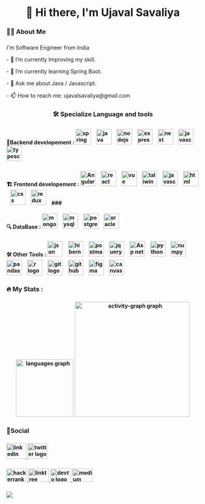 <h1 align="center">👋 Hi there, I'm Ujaval Savaliya </h1>

###

<h3 align="left">🧑‍💻 About Me</h3>

###

<p>I'm Software Engineer from India</p>

<p>- 🔭 I’m currently Improving my skill.</p>
<p>- 🌱 I’m currently learning Spring Boot.</p>
<p>- 💬 Ask me about Java / Javascript.</p>
<p>- 📫 How to reach me: ujavalsavaliya@gmail.com</p>

###

<h3 align="center">🛠 Specialize Language and tools</h3>

###

<div align="left">
  <h4 align = "left"> 🔗Backend developement : 
  <img src="https://img.shields.io/badge/Spring%20Boot-6DB33F?logo=springboot&logoColor=fff" height="40" alt="spring boot logo"  />
  <img width="7" />
  <img src="https://img.shields.io/badge/Java-%23ED8B00.svg?logo=openjdk&logoColor=white" height="40" alt="java logo"  />
  <img width="7" />
  <img src="https://img.shields.io/badge/Node.js-339933?logo=nodedotjs&logoColor=white&style=for-the-badge" height="40" alt="nodejs logo"  />
  <img width="7" />
  <img src="https://img.shields.io/badge/Express-000000?logo=express&logoColor=white&style=for-the-badge" height="40" alt="express logo"  />
  <img width="7" />
  <img src="https://img.shields.io/badge/Next.js-black?logo=next.js&logoColor=white" height="40" alt="next logo"  />
  <img width="7" />
  <img src="https://img.shields.io/badge/JavaScript-F7DF1E?logo=javascript&logoColor=000" height="40" alt="javascript logo"  />
  <img width="7" />
  <img src="https://img.shields.io/badge/TypeScript-3178C6?logo=typescript&logoColor=white&style=for-the-badge" height="40" alt="typescript logo"  />
  <img width="7" />
 

###

<div align="left">
  <h4 align = "left"> 🏗️ Frontend developement : 
  <img src="https://img.shields.io/badge/Angular-%23DD0031.svg?logo=angular&logoColor=white" height="40" alt="Angular logo"  />
  <img width="7" />
  <img src="https://img.shields.io/badge/React-%2320232a.svg?logo=react&logoColor=%2361DAFB" height="40" alt="react logo"  />
  <img width="7" />
  <img src="https://img.shields.io/badge/Vue.js-4FC08D?logo=vuedotjs&logoColor=fff" height="40" alt="vue logo"  />
  <img width="7" />
  <img src="https://img.shields.io/badge/Tailwind%20CSS-%2338B2AC.svg?logo=tailwind-css&logoColor=white" height="40" alt="taliwind logo"  />
  <img width="7" />
  <img src="https://img.shields.io/badge/JavaScript-F7DF1E?logo=javascript&logoColor=000" height="40" alt="javascript logo"  />
  <img width="7" />
  <img src="https://img.shields.io/badge/HTML-%23E34F26.svg?logo=html5&logoColor=white" height="40" alt="html logo"  />
  <img width="7" />
  <img src="https://img.shields.io/badge/CSS-1572B6?logo=css3&logoColor=fff" height="40" alt="css logo"  />
  <img width="7" />
  <img src="https://img.shields.io/badge/Redux-764ABC?logo=redux&logoColor=white&style=for-the-badge" height="40" alt="redux logo"  />
  <img width="7" />
###

 <div align="left">
  <h4 align = "left"> 🔍 DataBase : 
  <img src="https://img.shields.io/badge/MongoDB-47A248?logo=mongodb&logoColor=white&style=for-the-badge" height="40" alt="mongodb logo"  />
  <img width="7" />
  <img src="https://img.shields.io/badge/MySQL-4479A1?logo=mysql&logoColor=white&style=for-the-badge" height="40" alt="mysql logo"  />
  <img width="7" />
  <img src="https://img.shields.io/badge/Postgres-%23316192.svg?logo=postgresql&logoColor=white" height="40" alt="postgres logo"  />
  <img width="7" />
  <img src="https://custom-icon-badges.demolab.com/badge/Oracle-F80000?logo=oracle&logoColor=fff" height="40" alt="oracle logo"  />
  <img width="7" />

###

 <div align="left">
   <h4 align = "left"> 🛠️ Other Tools : 
  <img src="https://img.shields.io/badge/JSON-000?logo=json&logoColor=fff" height="40" alt="json logo"  />
  <img width="7" />
  <img src="https://img.shields.io/badge/Hibernate-59666C?logo=hibernate&logoColor=fff" height="40" alt="hibernate logo"  />
  <img width="7" />
  <img src="https://img.shields.io/badge/Postman-FF6C37?logo=postman&logoColor=black&style=for-the-badge" height="40" alt="postman logo"  />
  <img width="7" />
  <img src="https://img.shields.io/badge/jQuery-0769AD?logo=jquery&logoColor=fff" height="40" alt="jquery logo"  />
  <img width="7" />
  <img src="https://img.shields.io/badge/.NET-512BD4?logo=dotnet&logoColor=fff" height="40" alt="Asp net logo"  />
  <img width="7" />
  <img src="https://img.shields.io/badge/Python-3776AB?logo=python&logoColor=white&style=for-the-badge" height="40" alt="python logo"  />
  <img width="7" />
  <img src="https://img.shields.io/badge/NumPy-013243?logo=numpy&logoColor=white&style=for-the-badge" height="40" alt="numpy logo"  />
  <img width="7" />
  <img src="https://img.shields.io/badge/pandas-150458?logo=pandas&logoColor=white&style=for-the-badge" height="40" alt="pandas logo"  />
  <img width="7" />
  <img src="https://img.shields.io/badge/R-276DC3?logo=r&logoColor=white&style=for-the-badge" height="40" alt="r logo"  />
  <img width="7" />
  <img src="https://img.shields.io/badge/Git-F05032?logo=git&logoColor=white&style=for-the-badge" height="40" alt="git logo"  />
  <img width="7" />
  <img src="https://img.shields.io/badge/GitHub-181717?logo=github&logoColor=white&style=for-the-badge" height="40" alt="github logo"  />
  <img width="7" />
  <img src="https://img.shields.io/badge/Figma-F24E1E?logo=figma&logoColor=white" height="40" alt="figma logo"  />
  <img width="7" />
  <img src="https://img.shields.io/badge/Canva-%2300C4CC.svg?&logo=Canva&logoColor=white" height="40" alt="canvas logo"  />
  <img width="7" />
    

###

<h3 align="left">🔥   My Stats :</h3>

###

<div align="center">
  <img src="https://github-readme-stats.vercel.app/api/top-langs?username=dhruvdankhara&locale=en&hide_title=false&layout=compact&card_width=320&langs_count=5&theme=dark&hide_border=true&order=2" height="150" alt="languages graph"  />
  <img src="https://github-readme-activity-graph.vercel.app/graph?username=dhruvdankhara&radius=16&theme=tokyo-night&area=true&order=5&hide_border=true&hide_title=false" height="300" alt="activity-graph graph"  />
</div>

###

<h3 align="left">🤝Social</h3>

###

<div align="left">
  <a href="https://www.linkedin.com/in/dhruv-dankhara/" target="_blank">
    <img src="https://raw.githubusercontent.com/maurodesouza/profile-readme-generator/master/src/assets/icons/social/linkedin/default.svg" width="52" height="40" alt="linkedin logo"  />
  </a>
  <a href="https://twitter.com/dhruvvdankhara" target="_blank">
    <img src="https://raw.githubusercontent.com/maurodesouza/profile-readme-generator/master/src/assets/icons/social/twitter/default.svg" width="52" height="40" alt="twitter logo"  />
  </a>
</div>

###

<div align="left">
  <a href="https://www.hackerrank.com/profile/dhruvdankhara" target="_blank">
    <img src="https://raw.githubusercontent.com/maurodesouza/profile-readme-generator/master/src/assets/icons/social/hackerrank/default.svg" width="54" height="34" alt="hackerrank logo"  />
  </a>
  <a href="https://bento.me/dhruvdankhara" target="_blank">
    <img src="https://raw.githubusercontent.com/maurodesouza/profile-readme-generator/master/src/assets/icons/social/linktree/default.svg" width="54" height="34" alt="linktree logo"  />
  </a>
  <a href="https://dev.to/dhruvdankhara" target="_blank">
    <img src="https://raw.githubusercontent.com/maurodesouza/profile-readme-generator/master/src/assets/icons/social/devto/default.svg" width="54" height="34" alt="devto logo"  />
  </a>
  <a href="https://medium.com/@dhruvdankhara" target="_blank">
    <img src="https://raw.githubusercontent.com/maurodesouza/profile-readme-generator/master/src/assets/icons/social/medium/default.svg" width="54" height="34" alt="medium logo"  />
  </a>
</div>

###

<div align="left">
  <img src="https://visitor-badge.laobi.icu/badge?page_id=dhruvdankhara.dhruvdankhara&"  />
</div>

###
